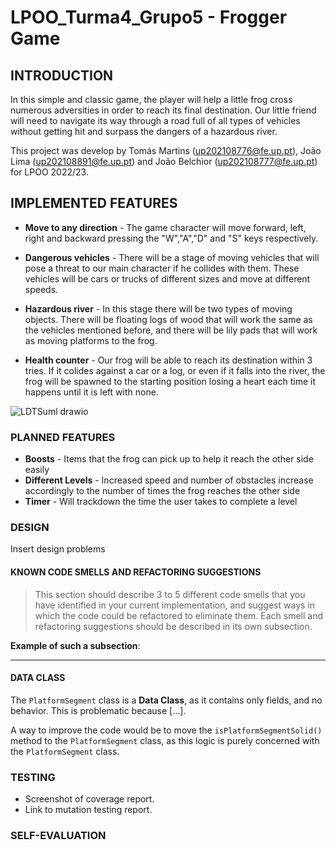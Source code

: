 # LPOO_Turma4_Grupo5 - Frogger Game 

## INTRODUCTION

In this simple and classic game, the player will help a little frog cross numerous adversities in order to reach its final destination. Our little friend will need to navigate its way through a road full of all types of vehicles without getting hit and surpass the dangers of a hazardous river.

This project was develop by Tomás Martins (up202108776@fe.up.pt), João Lima (up202108891@fe.up.pt) and João Belchior (up202108777@fe.up.pt) for LPOO 2022/23.

## IMPLEMENTED FEATURES

- **Move to any direction** - The game character will move forward, left, right and backward pressing the "W","A","D" and "S" keys respectively.

- **Dangerous vehicles** - There will be a stage of moving vehicles that will pose a threat to our main character if he collides with them. These vehicles will be cars or trucks of different sizes and move at different speeds.

- **Hazardous river** - In this stage there will be two types of moving objects. There will be floating logs of wood that will work the same as the vehicles mentioned before, and there will be lily pads that will work as moving platforms to the frog.

- **Health counter** - Our frog will be able to reach its destination within 3 tries. If it colides against a car or a log, or even if it falls into the river, the frog will be spawned to the starting position losing a heart each time it happens until it is left with none.

![LDTSuml drawio](https://user-images.githubusercontent.com/93995368/204024667-7b850704-7150-4fb2-823d-2e52d1ad793f.png)


### PLANNED FEATURES

- **Boosts** - Items that the frog can pick up to help it reach the other side easily
- **Different Levels** - Increased speed and number of obstacles increase accordingly to the number of times the frog reaches the other side
- **Timer** - Will trackdown the time the user takes to complete a level

### DESIGN
Insert design problems

#### KNOWN CODE SMELLS AND REFACTORING SUGGESTIONS

> This section should describe 3 to 5 different code smells that you have identified in your current implementation, and suggest ways in which the code could be refactored to eliminate them. Each smell and refactoring suggestions should be described in its own subsection.

**Example of such a subsection**:

------

#### DATA CLASS

The `PlatformSegment` class is a **Data Class**, as it contains only fields, and no behavior. This is problematic because […].

A way to improve the code would be to move the `isPlatformSegmentSolid()` method to the `PlatformSegment` class, as this logic is purely concerned with the `PlatformSegment` class.

### TESTING

- Screenshot of coverage report.
- Link to mutation testing report.

### SELF-EVALUATION


